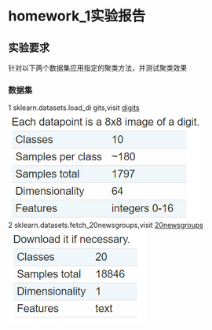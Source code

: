 # homework_1实验报告
## 实验要求
针对以下两个数据集应用指定的聚类方法，并测试聚类效果  
### 数据集  
1 sklearn.datasets.load_di gits,visit [digits](https://scikit-learn.org/stable/modules/generated/sklearn.datasets.load_digits.html#sklearn.datasets.load_digits)  
![Image text](https://github.com/Cindy-Tong/homework_1/blob/master/image-folder/digits_attributes.PNG)  
2 sklearn.datasets.fetch_20newsgroups,visit [20newsgroups](https://scikit-learn.org/stable/modules/generated/sklearn.datasets.fetch_20newsgroups.html#sklearn.datasets.fetch_20newsgroups)  
![Image text](https://github.com/Cindy-Tong/homework_1/blob/master/image-folder/20newsgroups.PNG)  
